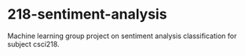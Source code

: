 # 218-sentiment-analysis
Machine learning group project on sentiment analysis classification for subject csci218.
